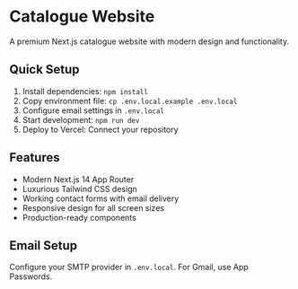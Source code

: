 # Catalogue Website

A premium Next.js catalogue website with modern design and functionality.

## Quick Setup

1. Install dependencies: `npm install`
2. Copy environment file: `cp .env.local.example .env.local`
3. Configure email settings in `.env.local`
4. Start development: `npm run dev`
5. Deploy to Vercel: Connect your repository

## Features

- Modern Next.js 14 App Router
- Luxurious Tailwind CSS design
- Working contact forms with email delivery
- Responsive design for all screen sizes
- Production-ready components

## Email Setup

Configure your SMTP provider in `.env.local`. For Gmail, use App Passwords.

